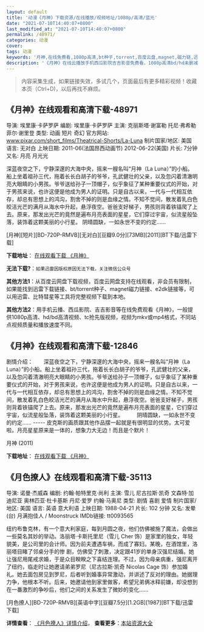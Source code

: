 ```yaml
---
layout: default
title: '动漫《月神》下载资源/在线播放/视频地址/1080p/高清/蓝光'
date: "2021-07-10T14:40:07+0800"
last_modified_at: "2021-07-10T14:40:07+0800"
permalink: /48971/
categories: 动漫
cover:
tags: 动漫
keywords: '月神,在线免费看,1080p高清,bt种子,torrent,百度云盘,magnet,磁力链,迅雷下载资源'
description: '《月神》在线云播放手机西瓜影院吉吉影音免费看，1080p高清bd/hd未删减完整版和tc抢先枪版，mkv/mp4格式，附带bt/torrent种子、magnet/磁力链、百度云盘、网盘资源迅雷下载链接'
---
```


>内容采集生成，如果链接失效，多试几个，页面最后有更多精彩视频！收藏本页（Ctrl+D)，以后再找不麻烦。


## 《月神》在线观看和高清下载-48971

导演: 埃里康·卡萨罗萨 编剧: 埃里康·卡萨罗萨 主演: 克丽斯塔·谢富勒 托尼·弗希勒 菲尔·谢里登 类型: 动画 短片 奇幻 官方网站: www.pixar.com/short_films/Theatrical-Shorts/La-Luna 制片国家/地区: 美国 语言: 无对白 上映日期: 2011-06(法国昂西动画节) 2012-06-22(美国) 片长: 7分钟 又名: 月亮 月光光

深蓝夜空之下，宁静深邃的大海中央，摇来一艘名叫“月神（La Luna）”的小船。船上坐着祖孙三代，拖着长长白胡子的爷爷，孔武健壮的父亲，以及忽闪着清澈明亮大眼睛的小男孩。爷爷送给孙子一顶帽子，似乎象征了某种重要仪式的开始，对于男孩来说，也许这便是他成为男人的证明。只是自古以来，一代与一代相互依存，却总有思想上的鸿沟，割舍不掉的则是血缘之情。不知不觉间，散发着乳白色皎洁光芒的满月从海水中升起，悬浮夜空。爸爸支好梯子，男孩则背着铁锚爬了上去。原来，那发出光芒的竟然是遍布月亮表面的星星，它们穿过宇宙，似流星般坠落，装饰着这颗美丽的小行星。 阴晴圆缺，一如永世不变的约定……


[月神][短片][BD-720P-RMVB][无对白][豆瓣9.0分][73MB][2011][BT下载/迅雷下载]

**下载地址**： [在线观看下载 《月神》](https://www.btdx8.com/torrent/la_luna_2011.html) 


**无法下载?**：`如果迅雷因版权原因无法下载，关注微信公众号 `

**其他方法1**：从百度云网盘下载视频，百度云网盘支持在线观看，非会员有限制，如果能找到迅雷下载链接、bt/torrent种子、magnet磁力链接、e2dk链接等，可以用迅雷、比特彗星等工具将完整视频下载到本地。

**其他方法2**：用手机云播、西瓜影院、吉吉影音等在线免费观看《月神》，一般提供1080p高清、hd/bd高清视频、tc抢先版视频，视频为mkv或mp4格式，不同站点视频质量和播放速度不同。


## 《月神》在线观看和高清下载-12846

剧情介绍：　　深蓝夜空之下，宁静深邃的大海中央，摇来一艘名叫“月神（La Luna）”的小船。船上坐着祖孙三代，拖着长长白胡子的爷爷，孔武健壮的父亲，以及忽闪着清澈明亮大眼睛的小男孩。爷爷送给孙子一顶帽子，似乎象征了某种重要仪式的开始，对于男孩来说，也许这便是他成为男人的证明。只是自古以来，一代与一代相互依存，却总有思想上的鸿沟，割舍不掉的则是血缘之情。不知不觉间，散发着乳白色皎洁光芒的满月从海水中升起，悬浮夜空。爸爸支好梯子，男孩则背着铁锚爬了上去。原来，那发出光芒的竟然是遍布月亮表面的星星，它们穿过宇宙，似流星般坠落，装饰着这颗美丽的小行星。  　　阴晴圆缺，一如永世不变的约定…… ----- 皮克斯的画质跟其他作品摆一起就是有很明显的优势。太可爱啦。月亮星星原来是一体的，想象力大无边！而且是个默片！


月神 (2011)

**下载地址**： [在线观看下载 《月神》](https://www.btbtdy.me/btdy/dy6440.html) 


## 《月色撩人》在线观看和高清下载-35113

导演: 诺曼·杰威森 编剧: 约翰·帕特里克·尚利 主演: 雪儿 尼古拉斯·凯奇 文森特·加迪尼亚 奥林匹亚·杜卡基斯 丹尼·爱罗 约翰·马奥尼 类型: 剧情 喜剧 爱情 制片国家/地区: 美国 语言: 英语 意大利语 上映日期: 1988-04-21 片长: 102 分钟 又名: 发晕(台) 月满抱佳人 / Moonstruck IMDb链接: tt0093565

纽约布鲁克林，有一个意大利家庭，每到月圆之夜，他们仿佛被施了魔法，会做出一些莫名其妙的举动。洛丽塔·卡斯托里尼（雪儿 Cher 饰）是家里的独女，年轻貌美，是公司里的会计师。因为前夫遭遇车祸，而成了寡妇。某晚，在酒馆里，洛丽塔目睹了邻桌分手的惨 剧，仿佛受了刺激，决定跟41岁的单身汉强尼结婚。她让强尼用尾戒求婚，于是众目睽睽之下喜结连理。不过，因为母亲病重，强尼离开了纽约，临走时让她邀请弟弟罗尼（尼古拉斯·凯奇 Nicolas Cage 饰）参加婚礼。她去面包房见到罗尼，后者听到婚事异常激动，并讲述了反对的理由。她据理力争，他根本不听。后来，她邀请他到家里做客，希望兄弟俩冰释前嫌，却没想到在一番激烈的争吵后，他们之间的关系发生了微妙的变化……


[月色撩人][BD-720P-RMVB][英语中字][豆瓣7.5分][1.2GB][1987][BT下载/迅雷下载]

**详情查看**： [《月色撩人》详情介绍](/movie/35113/)， **查看更多**：[本站资源大全](/movie/t/all/)

